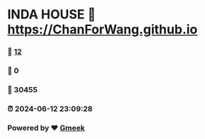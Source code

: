 # INDA HOUSE :link: https://ChanForWang.github.io 
### :page_facing_up: [12](https://ChanForWang.github.io/tag.html) 
### :speech_balloon: 0 
### :hibiscus: 30455 
### :alarm_clock: 2024-06-12 23:09:28 
### Powered by :heart: [Gmeek](https://github.com/Meekdai/Gmeek)
